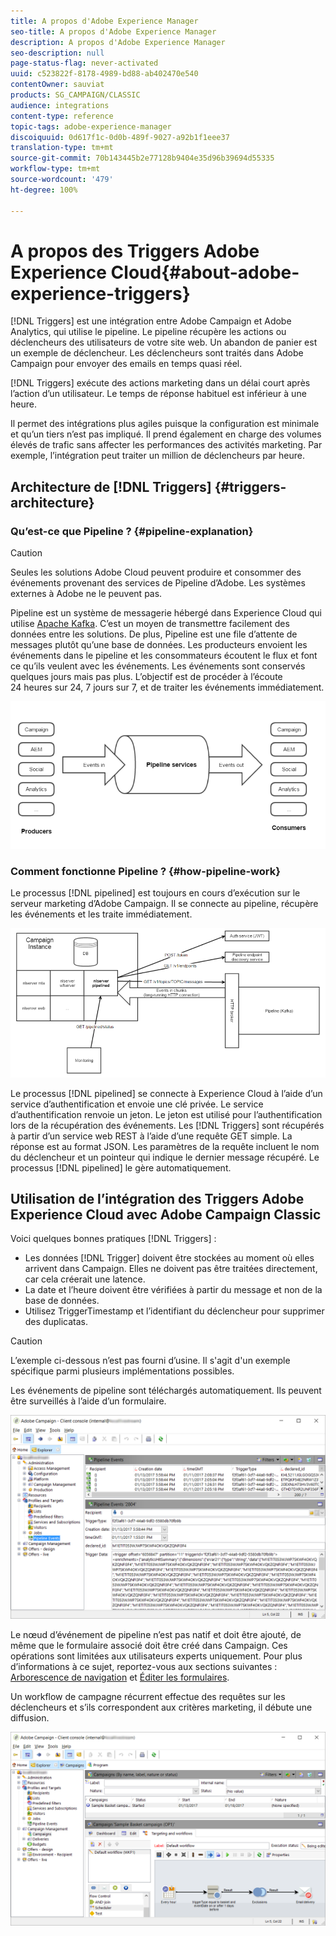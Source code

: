 ```yaml
---
title: A propos d'Adobe Experience Manager
seo-title: A propos d'Adobe Experience Manager
description: A propos d'Adobe Experience Manager
seo-description: null
page-status-flag: never-activated
uuid: c523822f-8178-4989-bd88-ab402470e540
contentOwner: sauviat
products: SG_CAMPAIGN/CLASSIC
audience: integrations
content-type: reference
topic-tags: adobe-experience-manager
discoiquuid: 0d617f1c-0d0b-489f-9027-a92b1f1eee37
translation-type: tm+mt
source-git-commit: 70b143445b2e77128b9404e35d96b39694d55335
workflow-type: tm+mt
source-wordcount: '479'
ht-degree: 100%

---
```



# A propos des Triggers Adobe Experience Cloud{#about-adobe-experience-triggers}

[!DNL Triggers] est une intégration entre Adobe Campaign et Adobe Analytics, qui utilise le pipeline. Le pipeline récupère les actions ou déclencheurs des utilisateurs de votre site web. Un abandon de panier est un exemple de déclencheur. Les déclencheurs sont traités dans Adobe Campaign pour envoyer des emails en temps quasi réel.

[!DNL Triggers] exécute des actions marketing dans un délai court après l’action d’un utilisateur. Le temps de réponse habituel est inférieur à une heure.

Il permet des intégrations plus agiles puisque la configuration est minimale et qu’un tiers n’est pas impliqué.
Il prend également en charge des volumes élevés de trafic sans affecter les performances des activités marketing. Par exemple, l’intégration peut traiter un million de déclencheurs par heure.

## Architecture de [!DNL Triggers] {#triggers-architecture}

### Qu’est-ce que Pipeline ? {#pipeline-explanation}

>[!CAUTION]
>
>Seules les solutions Adobe Cloud peuvent produire et consommer des événements provenant des services de Pipeline d’Adobe. Les systèmes externes à Adobe ne le peuvent pas.

Pipeline est un système de messagerie hébergé dans Experience Cloud qui utilise [Apache Kafka](http://kafka.apache.org/). C’est un moyen de transmettre facilement des données entre les solutions. De plus, Pipeline est une file d’attente de messages plutôt qu’une base de données. Les producteurs envoient les événements dans le pipeline et les consommateurs écoutent le flux et font ce qu’ils veulent avec les événements. Les événements sont conservés quelques jours mais pas plus. L’objectif est de procéder à l’écoute 24 heures sur 24, 7 jours sur 7, et de traiter les événements immédiatement.

![](assets/triggers_1.png)

### Comment fonctionne Pipeline ? {#how-pipeline-work}

Le processus [!DNL pipelined] est toujours en cours d’exécution sur le serveur marketing d’Adobe Campaign. Il se connecte au pipeline, récupère les événements et les traite immédiatement.

![](assets/triggers_2.png)

Le processus [!DNL pipelined] se connecte à Experience Cloud à l’aide d’un service d’authentification et envoie une clé privée. Le service d’authentification renvoie un jeton. Le jeton est utilisé pour l’authentification lors de la récupération des événements. Les [!DNL Triggers] sont récupérés à partir d’un service web REST à l’aide d’une requête GET simple. La réponse est au format JSON. Les paramètres de la requête incluent le nom du déclencheur et un pointeur qui indique le dernier message récupéré. Le processus [!DNL pipelined] le gère automatiquement.

## Utilisation de l’intégration des Triggers Adobe Experience Cloud avec Adobe Campaign Classic

Voici quelques bonnes pratiques [!DNL Triggers] :

* Les données [!DNL Trigger] doivent être stockées au moment où elles arrivent dans Campaign. Elles ne doivent pas être traitées directement, car cela créerait une latence.
* La date et l’heure doivent être vérifiées à partir du message et non de la base de données.
* Utilisez TriggerTimestamp et l’identifiant du déclencheur pour supprimer des duplicatas.

>[!CAUTION]
>
>L’exemple ci-dessous n’est pas fourni d’usine. Il s&#39;agit d&#39;un exemple spécifique parmi plusieurs implémentations possibles.

Les événements de pipeline sont téléchargés automatiquement. Ils peuvent être surveillés à l’aide d’un formulaire.

![](assets/triggers_3.png)

Le nœud d’événement de pipeline n’est pas natif et doit être ajouté, de même que le formulaire associé doit être créé dans Campaign. Ces opérations sont limitées aux utilisateurs experts uniquement. Pour plus d’informations à ce sujet, reportez-vous aux sections suivantes : [Arborescence de navigation](../../configuration/using/about-navigation-hierarchy.md) et [Éditer les formulaires](../../configuration/using/editing-forms.md).

Un workflow de campagne récurrent effectue des requêtes sur les déclencheurs et s’ils correspondent aux critères marketing, il débute une diffusion.

![](assets/triggers_4.png)
